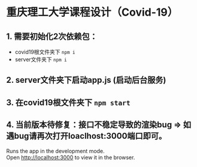 # 重庆理工大学课程设计（Covid-19）

## 1. 需要初始化2次依赖包：
   - covid19根文件夹下 `npm i`
   - server文件夹下  `npm i` 
   
## 2. server文件夹下启动app.js (启动后台服务)

## 3. 在covid19根文件夹下 `npm start`

## 4. 当前版本待修复：接口不稳定导致的渲染bug => 如遇bug请再次打开loaclhost:3000端口即可。

Runs the app in the development mode.\
Open [http://localhost:3000](http://localhost:3000) to view it in the browser.

